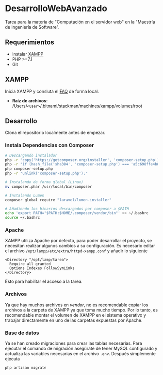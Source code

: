 # DesarrolloWebAvanzado
Tarea para la materia de "Computación en el servidor web" en la "Maestría de Ingeniería de
Software".

## Requerimientos

- Instalar [XAMPP](https://www.apachefriends.org/index.html)
- PHP >=7.1
- Git

## XAMPP

Inicia XAMPP y consluta el [FAQ](http://localhost:8080) de forma local.

- **Raíz de archivos:** /Users/`<User>`/.bitnami/stackman/machines/xampp/volumes/root

## Desarrollo

Clona el repositorio localmente antes de empezar.

### Instala Dependencias con Composer

```sh
# Descargando instalador
php -r "copy('https://getcomposer.org/installer', 'composer-setup.php');"
php -r "if (hash_file('sha384', 'composer-setup.php') === 'a5c698ffe4b8e849a443b120cd5ba38043260d5c4023dbf93e1558871f1f07f58274fc6f4c93bcfd858c6bd0775cd8d1') { echo 'Installer verified'; } else { echo 'Installer corrupt'; unlink('composer-setup.php'); } echo PHP_EOL;"
php composer-setup.php
php -r "unlink('composer-setup.php');"

# Instalando de forma global (Linux)
mv composer.phar /usr/local/bin/composer

# Instalando Lumen
composer global require "laravel/lumen-installer"

# Añadiendo los binarios descargados por composer a $PATH
echo 'export PATH="$PATH:$HOME/.composer/vendor/bin"' >> ~/.bashrc
source ~/.bashrc
```

### Apache

XAMPP utiliza Apache por defecto, para poder desarrollar el proyecto, se necesitan realizar algunos
cambios a su configuración. Es necesario editar el archivo `/opt/lampp/etc/extra/httpd-xampp.conf` y
añadir lo siguiente

```
<Directory "/opt/lamp/tarea">
  Require all granted
  Options Indexes FollowSymLinks
</Directory>
```

Esto para habilitar el acceso a la tarea.

### Archivos

Ya que hay muchos archivos en _vendor_, no es recomendable copiar los archivos a la carpeta de
XAMPP ya que toma mucho tiempo. Por lo tanto, es recomendable montar el volumen de XAMPP en el
sistema operativo y trabajar directamente en uno de las carpetas expuestas por Apache.

### Base de datos

Ya se han creado migraciones para crear las tablas necesarias. Para ejecutar el comando de
migración asegúrate de tener MySQL configurado y actualiza las variables necesarias en el archivo
`.env`. Después simplemente ejecuta

```sh
php artisan migrate
```
